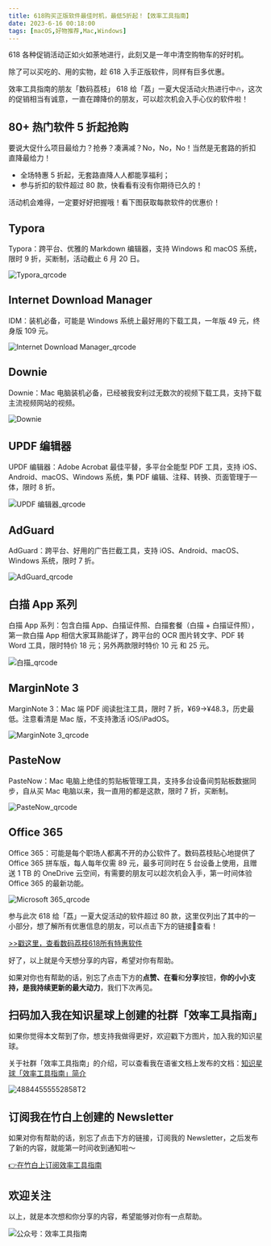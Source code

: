 ```yaml
---
title: 618购买正版软件最佳时机，最低5折起！【效率工具指南】
date: 2023-6-16 00:18:00               
tags: [macOS,好物推荐,Mac,Windows]                                                                                 
---
```


618 各种促销活动正如火如荼地进行，此刻又是一年中清空购物车的好时机。      

除了可以买吃的、用的实物，趁 618 入手正版软件，同样有巨多优惠。        

效率工具指南的朋友「数码荔枝」 618 给「荔」一夏大促活动火热进行中🔥，这次的促销相当有诚意，一直在蹲降价的朋友，可以趁次机会入手心仪的软件啦！      

## 80+ 热门软件 5 折起抢购    

要说大促什么项目最给力？抢券？凑满减？No，No，No！当然是无套路的折扣直降最给力！      

* 全场特惠 5 折起，无套路直降人人都能享福利；      
* 参与折扣的软件超过 80 款，快看看有没有你期待已久的！    

活动机会难得，一定要好好把握哦！看下图获取每款软件的优惠价！      

## Typora

Typora：跨平台、优雅的 Markdown 编辑器，支持 Windows 和 macOS 系统，限时 9 折，买断制，活动截止 6 月 20 日。        

![Typora_qrcode](https://img.penghh.fun/2023/06/16/typoraqrcode.jpg)

## Internet Download Manager 

IDM：装机必备，可能是 Windows 系统上最好用的下载工具，一年版 49 元，终身版 109 元。    

![Internet Download Manager_qrcode](https://img.penghh.fun/2023/06/16/internet-download-managerqrcode.jpg)

## Downie 


Downie：Mac 电脑装机必备，已经被我安利过无数次的视频下载工具，支持下载主流视频网站的视频。   

   
![Downie](https://img.penghh.fun/2023/06/16/downieqrcode-1.jpg)

## UPDF 编辑器

UPDF 编辑器：Adobe Acrobat 最佳平替，多平台全能型 PDF 工具，支持 iOS、Android、macOS、Windows 系统，集 PDF 编辑、注释、转换、页面管理于一体，限时 8 折。     

![UPDF 编辑器_qrcode](https://img.penghh.fun/2023/06/16/updf-bian-ji-qiqrcode.jpg)


## AdGuard

AdGuard：跨平台、好用的广告拦截工具，支持 iOS、Android、macOS、Windows 系统，限时 7 折。   

![AdGuard_qrcode](https://img.penghh.fun/2023/06/16/adguardqrcode.jpg)

## 白描 App 系列  

白描 App 系列：包含白描 App、白描证件照、白描套餐（白描 + 白描证件照），第一款白描 App 相信大家耳熟能详了，跨平台的 OCR 图片转文字、PDF 转 Word 工具，限时特价 18 元；另外两款限时特价 10 元 和 25 元。    

![白描_qrcode](https://img.penghh.fun/2023/06/16/bai-miaoqrcode.jpg)

## MarginNote 3

MarginNote 3：Mac 端 PDF 阅读批注工具，限时 7 折，¥69→¥48.3，历史最低。注意看清是 Mac 版，不支持激活 iOS/iPadOS。    

![MarginNote 3_qrcode](https://img.penghh.fun/2023/06/16/marginnote-3qrcode.jpg)

## PasteNow 

PasteNow：Mac 电脑上绝佳的剪贴板管理工具，支持多台设备间剪贴板数据同步，自从买 Mac 电脑以来，我一直用的都是这款，限时 7 折，买断制。    

![PasteNow_qrcode](https://img.penghh.fun/2023/06/16/pastenowqrcode.jpg)

## Office 365

Office 365：可能是每个职场人都离不开的办公软件了。数码荔枝贴心地提供了 Office 365 拼车版，每人每年仅需 89 元，最多可同时在 5 台设备上使用，且赠送 1 TB 的 OneDrive 云空间，有需要的朋友可以趁次机会入手，第一时间体验 Office 365 的最新功能。    

![Microsoft 365_qrcode](https://img.penghh.fun/2023/06/16/microsoft-365qrcode.jpg)


参与此次 618 给「荔」一夏大促活动的软件超过 80 款，这里仅列出了其中的一小部分，想了解所有优惠信息的朋友，可以点击下方的链接🔗查看！    

[>>戳这里，查看数码荔枝618所有特惠软件](https://lizhi.shop/site/discount/id/618mac?cid=5dpmgg7b)      

好了，以上就是今天想分享的内容，希望对你有帮助。      

如果对你也有帮助的话，别忘了点击下方的**点赞、在看**和**分享**按钮，**你的小小支持，是我持续更新的最大动力**，我们下次再见。  


## 扫码加入我在知识星球上创建的社群「效率工具指南」  

如果你觉得本文帮到了你，想支持我做得更好，欢迎戳下方图片，加入我的知识星球。     

关于社群「效率工具指南」的介绍，可以查看我在语雀文档上发布的文档：[知识星球「效率工具指南」简介](https://www.yuque.com/penghonghao/af0aai/glwrg2dl0dqlegi6?singleDoc#)    

![48844555552858T2](https://img.penghh.fun/2023/03/25/48844555552858t2.JPG)   


## 订阅我在竹白上创建的 Newsletter   

如果对你有帮助的话，别忘了点击下方的链接，订阅我的 Newsletter，之后发布了新的内容，就能第一时间收到通知啦～  

[👉在竹白上订阅效率工具指南](https://penghh.zhubai.love/)         

## 欢迎关注     

以上，就是本次想和你分享的内容，希望能够对你有一点帮助。     

![公众号：效率工具指南](https://img.penghh.fun/2021/05/28/gong-zhong-hao-wei-bu-er-wei-ma-dailogo.png)   






